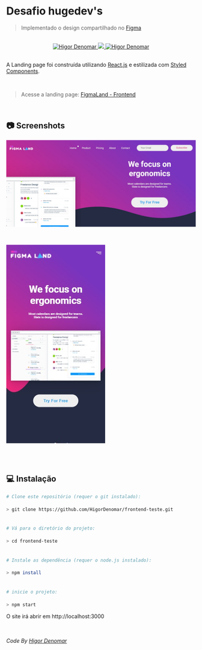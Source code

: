 # Desafio hugedev's
> Implementado o design compartilhado no [Figma](https://www.figma.com/file/Pdd6VRN08X6kCyZlIeuWEG/Teste-Developers)

<br />

<div align="center">
  <a href="https://www.linkedin.com/in/higordenomar/">
    <img alt="Higor Denomar" src="https://img.shields.io/badge/-HigorDenomar-8257E5?style=flat&logo=Linkedin&logoColor=white" />
  </a>
  
  <a href="https://twitter.com/higordenomar">
    <img src="https://img.shields.io/badge/-%40higordenomar-8257E5?style=flat&logo=Twitter&logoColor=white" />
  </a>

  <a href="mailto:higordenomar@hotmail.com">
    <img alt="Higor Denomar" src="https://img.shields.io/badge/-higordenomar%40gmail.com-8257E5?style=flat&logo=Gmail&logoColor=white" />
  </a>
  <br><br>
</div>

A Landing page foi construída utilizando [React.js](https://pt-br.reactjs.org/) e estilizada com [Styled Components](https://styled-components.com/docs/basics).

</br>

> Acesse a landing page: [FigmaLand - Frontend](https://figma-land-frontend.herokuapp.com/)

<br/>

## 📷 Screenshots

![Print no desktop](./.github/desktop.jpg)

<br />

![Print no desktop](./.github/mobile.jpg)

<br/><br/>

## 💻 Instalação


```sh
# Clone este repositório (requer o git instalado):

> git clone https://github.com/HigorDenomar/frontend-teste.git


# Vá para o diretório do projeto:

> cd frontend-teste


# Instale as dependência (requer o node.js instalado):

> npm install


# inicie o projeto:

> npm start
```
O site irá abrir em http://localhost:3000

</br></br>
<i>Code By [Higor Denomar](https://github.com/HigorDenomar)</i>